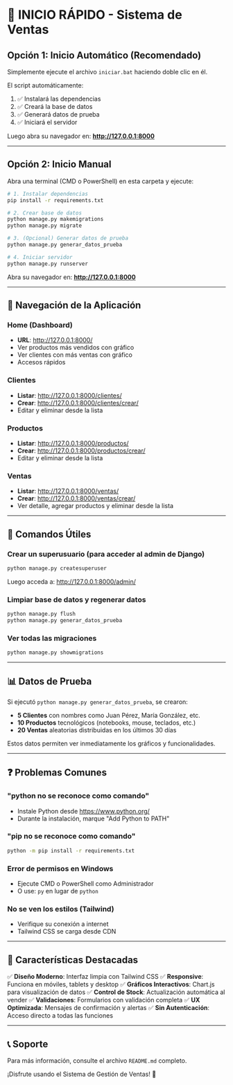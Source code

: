 # 🚀 INICIO RÁPIDO - Sistema de Ventas

## Opción 1: Inicio Automático (Recomendado)

Simplemente ejecute el archivo `iniciar.bat` haciendo doble clic en él.

El script automáticamente:
1. ✅ Instalará las dependencias
2. ✅ Creará la base de datos
3. ✅ Generará datos de prueba
4. ✅ Iniciará el servidor

Luego abra su navegador en: **http://127.0.0.1:8000**

---

## Opción 2: Inicio Manual

Abra una terminal (CMD o PowerShell) en esta carpeta y ejecute:

```bash
# 1. Instalar dependencias
pip install -r requirements.txt

# 2. Crear base de datos
python manage.py makemigrations
python manage.py migrate

# 3. (Opcional) Generar datos de prueba
python manage.py generar_datos_prueba

# 4. Iniciar servidor
python manage.py runserver
```

Abra su navegador en: **http://127.0.0.1:8000**

---

## 🎯 Navegación de la Aplicación

### Home (Dashboard)
- **URL**: http://127.0.0.1:8000/
- Ver productos más vendidos con gráfico
- Ver clientes con más ventas con gráfico
- Accesos rápidos

### Clientes
- **Listar**: http://127.0.0.1:8000/clientes/
- **Crear**: http://127.0.0.1:8000/clientes/crear/
- Editar y eliminar desde la lista

### Productos
- **Listar**: http://127.0.0.1:8000/productos/
- **Crear**: http://127.0.0.1:8000/productos/crear/
- Editar y eliminar desde la lista

### Ventas
- **Listar**: http://127.0.0.1:8000/ventas/
- **Crear**: http://127.0.0.1:8000/ventas/crear/
- Ver detalle, agregar productos y eliminar desde la lista

---

## 🔧 Comandos Útiles

### Crear un superusuario (para acceder al admin de Django)
```bash
python manage.py createsuperuser
```
Luego acceda a: http://127.0.0.1:8000/admin/

### Limpiar base de datos y regenerar datos
```bash
python manage.py flush
python manage.py generar_datos_prueba
```

### Ver todas las migraciones
```bash
python manage.py showmigrations
```

---

## 📊 Datos de Prueba

Si ejecutó `python manage.py generar_datos_prueba`, se crearon:

- **5 Clientes** con nombres como Juan Pérez, María González, etc.
- **10 Productos** tecnológicos (notebooks, mouse, teclados, etc.)
- **20 Ventas** aleatorias distribuidas en los últimos 30 días

Estos datos permiten ver inmediatamente los gráficos y funcionalidades.

---

## ❓ Problemas Comunes

### "python no se reconoce como comando"
- Instale Python desde https://www.python.org/
- Durante la instalación, marque "Add Python to PATH"

### "pip no se reconoce como comando"
```bash
python -m pip install -r requirements.txt
```

### Error de permisos en Windows
- Ejecute CMD o PowerShell como Administrador
- O use: `py` en lugar de `python`

### No se ven los estilos (Tailwind)
- Verifique su conexión a internet
- Tailwind CSS se carga desde CDN

---

## 🎨 Características Destacadas

✅ **Diseño Moderno**: Interfaz limpia con Tailwind CSS
✅ **Responsive**: Funciona en móviles, tablets y desktop
✅ **Gráficos Interactivos**: Chart.js para visualización de datos
✅ **Control de Stock**: Actualización automática al vender
✅ **Validaciones**: Formularios con validación completa
✅ **UX Optimizada**: Mensajes de confirmación y alertas
✅ **Sin Autenticación**: Acceso directo a todas las funciones

---

## 📞 Soporte

Para más información, consulte el archivo `README.md` completo.

¡Disfrute usando el Sistema de Gestión de Ventas! 🎉

